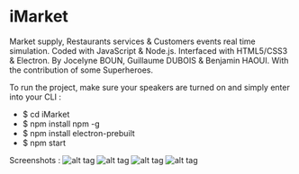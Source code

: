 # iMarket
Market supply, Restaurants services & Customers events real time simulation.
Coded with JavaScript & Node.js. Interfaced with HTML5/CSS3 & Electron.
By Jocelyne BOUN, Guillaume DUBOIS & Benjamin HAOUI.
With the contribution of some Superheroes.

To run the project, make sure your speakers are turned on and simply enter into your CLI :

- $ cd iMarket
- $ npm install npm -g
- $ npm install electron-prebuilt
- $ npm start

Screenshots :
![alt tag](https://github.com/zirkis/Market-Simulation/blob/master/ressources/screenshots/Capture%20d’écran%202016-04-02%20à%2000.17.05.png)
![alt tag](https://github.com/zirkis/Market-Simulation/blob/master/ressources/screenshots/Capture%20d’écran%202016-04-02%20à%2000.17.22.png)
![alt tag](https://github.com/zirkis/Market-Simulation/blob/master/ressources/screenshots/Capture%20d’écran%202016-04-02%20à%2000.17.50.png)
![alt tag](https://github.com/zirkis/Market-Simulation/blob/master/ressources/screenshots/Capture%20d’écran%202016-04-02%20à%2000.51.05.png)
